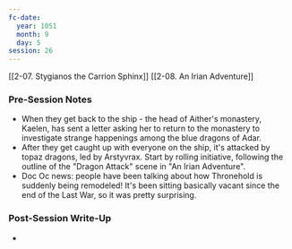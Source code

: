 ```yaml
---
fc-date:
  year: 1051
  month: 9
  day: 5
session: 26
---
```

 [[2-07. Stygianos the Carrion Sphinx]] [[2-08. An Irian Adventure]]

### Pre-Session Notes

* When they get back to the ship - the head of Aither's monastery, Kaelen, has sent a letter asking her to return to the monastery to investigate strange happenings among the blue dragons of Adar.
* After they get caught up with everyone on the ship, it's attacked by topaz dragons, led by Arstyvrax. Start by rolling initiative, following the outline of the "Dragon Attack" scene in "An Irian Adventure".
* Doc Oc news: people have been talking about how Thronehold is suddenly being remodeled! It's been sitting basically vacant since the end of the Last War, so it was pretty surprising.

### Post-Session Write-Up

- 

